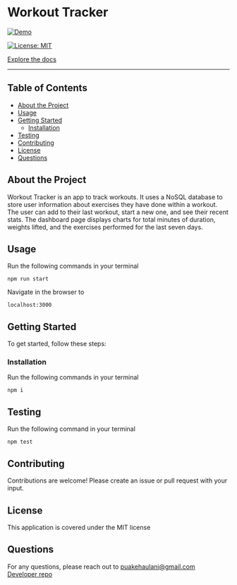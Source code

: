 # Workout Tracker

[![Demo](https://img.youtube.com/vi/qFALY7wiOts/0.jpg)](http://www.youtube.com/watch?v=qFALY7wiOts)

[![License: MIT](https://img.shields.io/badge/License-MIT-yellow.svg)](https://opensource.org/licenses/MIT)

[Explore the docs](https://github.com/puakehaulani/workout-tracker)

---

## Table of Contents

- [About the Project](#About-the-Project)
- [Usage](#Usage)
- [Getting Started](#Getting-Started)
  - [Installation](#Installation)
- [Testing](#Testing)
- [Contributing](#Contributing)
- [License](#License)
- [Questions](#Questions)

## About the Project

Workout Tracker is an app to track workouts. It uses a NoSQL database to store user information about exercises they have done within a workout. The user can add to their last workout, start a new one, and see their recent stats. The dashboard page displays charts for total minutes of duration, weights lifted, and the exercises performed for the last seven days.

## Usage

Run the following commands in your terminal

    npm run start

Navigate in the browser to

    localhost:3000

## Getting Started

To get started, follow these steps:

### Installation

Run the following commands in your terminal

    npm i

## Testing

Run the following command in your terminal

    npm test

## Contributing

Contributions are welcome! Please create an issue or pull request with your input.

## License

This application is covered under the MIT license

## Questions

For any questions, please reach out to <puakehaulani@gmail.com>  
[Developer repo](http://github.com/puakehaulani)
